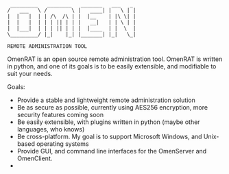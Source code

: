 
     _________   ________   _______   ___   _  
    /   ___   \ /        \ |   ____| |   \ | | 
    |  |   |  | | /\  /\ | |  |__    | |\ \| | 
    |  |   |  | | | || | | |   __|   | | \ | | 
    |  |___|  | | | || | | |  |____  | |  \  | 
    \_________/ |_|    |_| |_______| |_|   \_| 
    
    REMOTE ADMINISTRATION TOOL
    
OmenRAT is an open source remote administration tool. OmenRAT is written in python, and one of its goals is to be easily
extensible, and modifiable to suit your needs.

Goals:
 - Provide a stable and lightweight remote administration solution
 - Be as secure as possible, currently using AES256 encryption, more security features coming soon
 - Be easily extensible, with plugins written in python (maybe other languages, who knows)
 - Be cross-platform. My goal is to support Microsoft Windows, and Unix-based operating systems
 - Provide GUI, and command line interfaces for the OmenServer and OmenClient.
 - 

